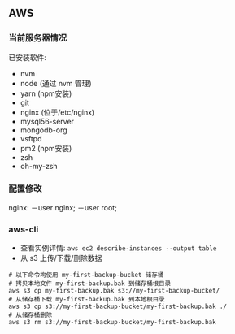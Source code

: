 ## AWS
### 当前服务器情况
已安装软件:
- nvm
- node             (通过 nvm 管理)
- yarn             (npm安装)
- git
- nginx            (位于/etc/nginx)
- mysql56-server
- mongodb-org
- vsftpd
- pm2              (npm安装)
- zsh
- oh-my-zsh

### 配置修改
nginx:
－user nginx;
＋user root;

### aws-cli
- 查看实例详情: `aws ec2 describe-instances --output table`
- 从 s3 上传/下载/删除数据  
```shell
# 以下命令均使用 my-first-backup-bucket 储存桶
# 拷贝本地文件 my-first-backup.bak 到储存桶根目录
aws s3 cp my-first-backup.bak s3://my-first-backup-bucket/
# 从储存桶下载 my-first-backup.bak 到本地根目录
aws s3 cp s3://my-first-backup-bucket/my-first-backup.bak ./
# 从储存桶删除
aws s3 rm s3://my-first-backup-bucket/my-first-backup.bak
```
